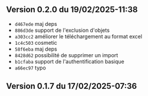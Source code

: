 ## Version 0.2.0 du 19/02/2025-11:38

* `d467ede` maj deps
* `886d3de` support de l'exclusion d'objets
* `a303cc2` améliorer le téléchargement au format excel
* `1c4c503` cosmetic
* `58f6eba` maj deps
* `8428d62` possibilité de supprimer un import
* `b1cfaba` support de l'authentification basique
* `a66ec97` typo

## Version 0.1.7 du 17/02/2025-07:36

